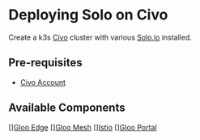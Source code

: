 # Deploying Solo on Civo

Create a k3s [Civo](https://civo.io) cluster with various [Solo.io](https://docs.solo.io) installed.

## Pre-requisites
 
 - [Civo Account](https://www.civo.com/account)

## Available Components

[][Gloo Edge](https://docs.solo.io/gloo-edge/latest/)
[][Gloo Mesh](https://docs.solo.io/gloo-mesh/latest/)
[][Istio](https://istio.io)
[][Gloo Portal](https://docs.solo.io/gloo-portal/latest/)